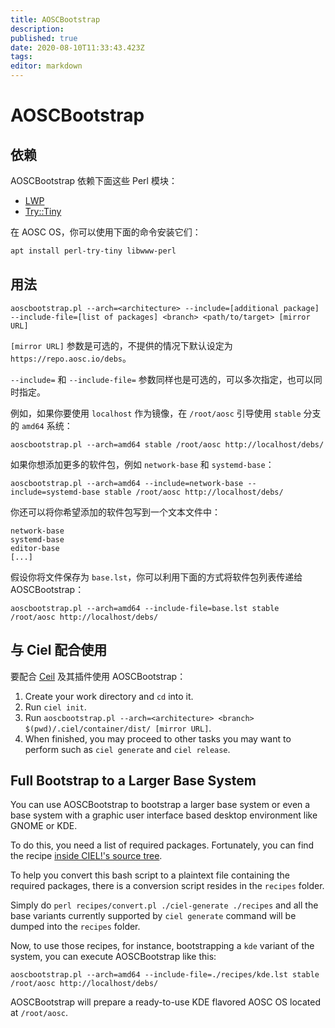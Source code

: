 ```yaml
---
title: AOSCBootstrap
description: 
published: true
date: 2020-08-10T11:33:43.423Z
tags: 
editor: markdown
---
```


# AOSCBootstrap

## 依赖

AOSCBootstrap 依赖下面这些 Perl 模块：

- [LWP](https://metacpan.org/pod/LWP)
- [Try::Tiny](https://metacpan.org/pod/Try::Tiny)

在 AOSC OS，你可以使用下面的命令安装它们：

```bash
apt install perl-try-tiny libwww-perl
```

## 用法

```
aoscbootstrap.pl --arch=<architecture> --include=[additional package] --include-file=[list of packages] <branch> <path/to/target> [mirror URL]
```

`[mirror URL]` 参数是可选的，不提供的情况下默认设定为 `https://repo.aosc.io/debs`。

`--include=` 和 `--include-file=` 参数同样也是可选的，可以多次指定，也可以同时指定。

例如，如果你要使用 `localhost` 作为镜像，在 `/root/aosc` 引导使用 `stable` 分支的 `amd64` 系统：

```
aoscbootstrap.pl --arch=amd64 stable /root/aosc http://localhost/debs/
```

如果你想添加更多的软件包，例如 `network-base` 和 `systemd-base`：

```
aoscbootstrap.pl --arch=amd64 --include=network-base --include=systemd-base stable /root/aosc http://localhost/debs/
```

你还可以将你希望添加的软件包写到一个文本文件中：

```
network-base
systemd-base
editor-base
[...]
```
假设你将文件保存为 `base.lst`，你可以利用下面的方式将软件包列表传递给 AOSCBootstrap：

```
aoscbootstrap.pl --arch=amd64 --include-file=base.lst stable /root/aosc http://localhost/debs/
```

## 与 Ciel 配合使用

要配合 [Ceil](https://github.com/AOSC-Dev/ciel) 及其插件使用 AOSCBootstrap：

1. Create your work directory and `cd` into it.
1. Run `ciel init`.
1. Run `aoscbootstrap.pl --arch=<architecture> <branch> $(pwd)/.ciel/container/dist/ [mirror URL]`.
1. When finished, you may proceed to other tasks you may want to perform such as `ciel generate` and `ciel release`.

## Full Bootstrap to a Larger Base System

You can use AOSCBootstrap to bootstrap a larger base system or even a base system with a graphic user interface based desktop environment like GNOME or KDE.

To do this, you need a list of required packages. Fortunately, you can find the recipe [inside CIEL!'s source tree](https://github.com/AOSC-Dev/ciel/raw/master/plugin/ciel-generate).

To help you convert this bash script to a plaintext file containing the required packages, there is a conversion script resides in the `recipes` folder.

Simply do `perl recipes/convert.pl ./ciel-generate ./recipes` and all the base variants currently supported by `ciel generate` command will be dumped into the `recipes` folder.

Now, to use those recipes, for instance, bootstrapping a `kde` variant of the system, you can execute AOSCBootstrap like this:

```
aoscbootstrap.pl --arch=amd64 --include-file=./recipes/kde.lst stable /root/aosc http://localhost/debs/
```

AOSCBootstrap will prepare a ready-to-use KDE flavored AOSC OS located at `/root/aosc`.
